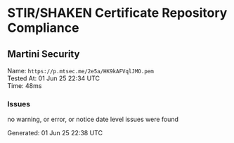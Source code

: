 # STIR/SHAKEN Certificate Repository Compliance

## Martini Security

Name: `https://p.mtsec.me/2e5a/HK9kAFVqlJMO.pem`\
Tested At: 01 Jun 25 22:34 UTC\
Time: 48ms

### Issues

no warning, or error, or notice date level issues were found

Generated: 01 Jun 25 22:38 UTC